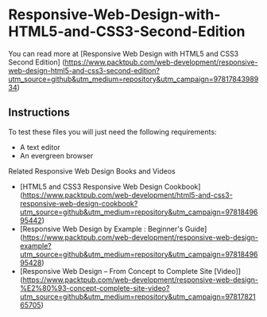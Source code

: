 # Responsive-Web-Design-with-HTML5-and-CSS3-Second-Edition

You can read more at [Responsive Web Design with HTML5 and CSS3 Second Edition] (https://www.packtpub.com/web-development/responsive-web-design-html5-and-css3-second-edition?utm_source=github&utm_medium=repository&utm_campaign=9781784398934)

## Instructions

To test these files you will just need the following requirements:
*	A text editor
*	An evergreen browser

Related Responsive Web Design Books and Videos

* [HTML5 and CSS3 Responsive Web Design Cookbook] (https://www.packtpub.com/web-development/html5-and-css3-responsive-web-design-cookbook?utm_source=github&utm_medium=repository&utm_campaign=9781849695442)
* [Responsive Web Design by Example : Beginner's Guide] (https://www.packtpub.com/web-development/responsive-web-design-example?utm_source=github&utm_medium=repository&utm_campaign=9781849695428)
* [Responsive Web Design – From Concept to Complete Site [Video]] (https://www.packtpub.com/web-development/responsive-web-design-%E2%80%93-concept-complete-site-video?utm_source=github&utm_medium=repository&utm_campaign=9781782165705)
